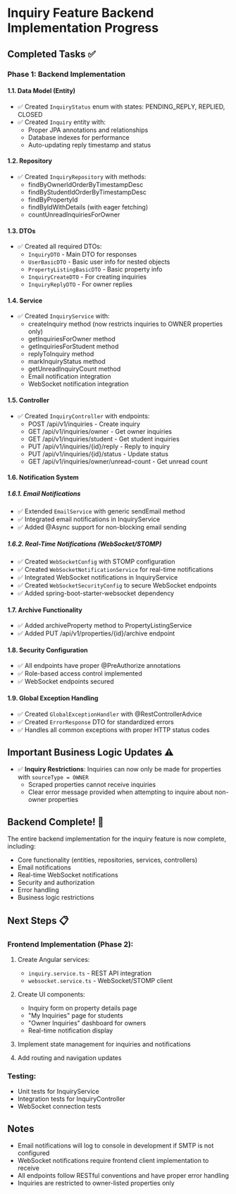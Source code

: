 # Inquiry Feature Backend Implementation Progress

## Completed Tasks ✅

### Phase 1: Backend Implementation

#### 1.1. Data Model (Entity)
- ✅ Created `InquiryStatus` enum with states: PENDING_REPLY, REPLIED, CLOSED
- ✅ Created `Inquiry` entity with:
  - Proper JPA annotations and relationships
  - Database indexes for performance
  - Auto-updating reply timestamp and status

#### 1.2. Repository  
- ✅ Created `InquiryRepository` with methods:
  - findByOwnerIdOrderByTimestampDesc
  - findByStudentIdOrderByTimestampDesc
  - findByPropertyId
  - findByIdWithDetails (with eager fetching)
  - countUnreadInquiriesForOwner

#### 1.3. DTOs
- ✅ Created all required DTOs:
  - `InquiryDTO` - Main DTO for responses
  - `UserBasicDTO` - Basic user info for nested objects
  - `PropertyListingBasicDTO` - Basic property info
  - `InquiryCreateDTO` - For creating inquiries
  - `InquiryReplyDTO` - For owner replies

#### 1.4. Service
- ✅ Created `InquiryService` with:
  - createInquiry method (now restricts inquiries to OWNER properties only)
  - getInquiriesForOwner method
  - getInquiriesForStudent method  
  - replyToInquiry method
  - markInquiryStatus method
  - getUnreadInquiryCount method
  - Email notification integration
  - WebSocket notification integration

#### 1.5. Controller
- ✅ Created `InquiryController` with endpoints:
  - POST /api/v1/inquiries - Create inquiry
  - GET /api/v1/inquiries/owner - Get owner inquiries
  - GET /api/v1/inquiries/student - Get student inquiries
  - PUT /api/v1/inquiries/{id}/reply - Reply to inquiry
  - PUT /api/v1/inquiries/{id}/status - Update status
  - GET /api/v1/inquiries/owner/unread-count - Get unread count

#### 1.6. Notification System
##### 1.6.1. Email Notifications
- ✅ Extended `EmailService` with generic sendEmail method
- ✅ Integrated email notifications in InquiryService
- ✅ Added @Async support for non-blocking email sending

##### 1.6.2. Real-Time Notifications (WebSocket/STOMP)
- ✅ Created `WebSocketConfig` with STOMP configuration
- ✅ Created `WebSocketNotificationService` for real-time notifications
- ✅ Integrated WebSocket notifications in InquiryService
- ✅ Created `WebSocketSecurityConfig` to secure WebSocket endpoints
- ✅ Added spring-boot-starter-websocket dependency

#### 1.7. Archive Functionality
- ✅ Added archiveProperty method to PropertyListingService
- ✅ Added PUT /api/v1/properties/{id}/archive endpoint

#### 1.8. Security Configuration
- ✅ All endpoints have proper @PreAuthorize annotations
- ✅ Role-based access control implemented
- ✅ WebSocket endpoints secured

#### 1.9. Global Exception Handling
- ✅ Created `GlobalExceptionHandler` with @RestControllerAdvice
- ✅ Created `ErrorResponse` DTO for standardized errors
- ✅ Handles all common exceptions with proper HTTP status codes

## Important Business Logic Updates ⚠️
- ✅ **Inquiry Restrictions**: Inquiries can now only be made for properties with `sourceType = OWNER`
  - Scraped properties cannot receive inquiries
  - Clear error message provided when attempting to inquire about non-owner properties

## Backend Complete! 🎉

The entire backend implementation for the inquiry feature is now complete, including:
- Core functionality (entities, repositories, services, controllers)
- Email notifications
- Real-time WebSocket notifications
- Security and authorization
- Error handling
- Business logic restrictions

## Next Steps 📋

### Frontend Implementation (Phase 2):
1. Create Angular services:
   - `inquiry.service.ts` - REST API integration
   - `websocket.service.ts` - WebSocket/STOMP client

2. Create UI components:
   - Inquiry form on property details page
   - "My Inquiries" page for students
   - "Owner Inquiries" dashboard for owners
   - Real-time notification display

3. Implement state management for inquiries and notifications

4. Add routing and navigation updates

### Testing:
- Unit tests for InquiryService
- Integration tests for InquiryController
- WebSocket connection tests

## Notes
- Email notifications will log to console in development if SMTP is not configured
- WebSocket notifications require frontend client implementation to receive
- All endpoints follow RESTful conventions and have proper error handling
- Inquiries are restricted to owner-listed properties only 